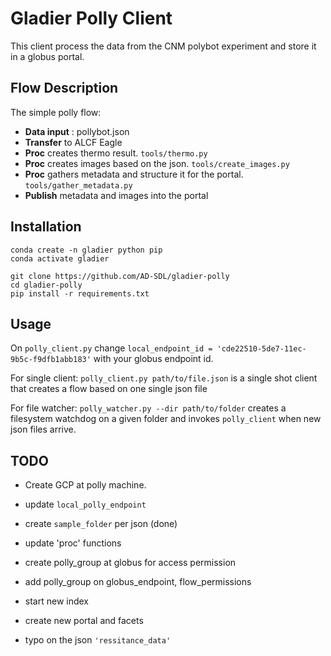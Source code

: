 # Gladier Polly Client

This client process the data from the CNM polybot experiment and store it in a globus portal. 

## Flow Description

The simple polly flow:

* **Data input** : pollybot.json
* **Transfer** to ALCF Eagle 
* **Proc** creates thermo result. `tools/thermo.py`
* **Proc** creates images based on the json. `tools/create_images.py`
* **Proc** gathers metadata and structure it for the portal. `tools/gather_metadata.py`
* **Publish** metadata and images into the portal

## Installation

    conda create -n gladier python pip
    conda activate gladier

    git clone https://github.com/AD-SDL/gladier-polly
    cd gladier-polly
    pip install -r requirements.txt

## Usage

On `polly_client.py` change `local_endpoint_id = 'cde22510-5de7-11ec-9b5c-f9dfb1abb183'` with your globus endpoint id.

For single client:
`polly_client.py path/to/file.json` is a single shot client that creates a flow based on one single json file

For file watcher:
`polly_watcher.py --dir path/to/folder` creates a filesystem watchdog on a given folder and invokes `polly_client` when new json files arrive.

## TODO

* Create GCP at polly machine.
* update `local_polly_endpoint`

* create `sample_folder` per json (done)
* update 'proc' functions

* create polly_group at globus for access permission
* add polly_group on globus_endpoint, flow_permissions

* start new index
* create new portal and facets

* typo on the json `'ressitance_data'`
